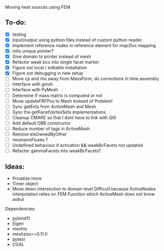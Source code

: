 Moving heat sources using FEM

To-do:
------
- [x] testing
- [x] Input/output using python files instead of custom python reader
- [x] Implement reference nodes in reference element for map2loc mapping
- [x] mhs unique pointer?
- [x] Give domain to printer instead of mesh
- [x] Refactor weak bcs into single facet marker
- [x] Figure out local / editable installation
- [x] Figure out debugging in new setup
- [ ] Move cp and rho away from MassForm, do corrections in time assembly
- [ ] Interface with gmsh
- [ ] Interface with PyMesh
- [ ] Determine if mass matrix is computed or not
- [ ] Move updateFRFPos to Mesh instead of Problem!
- [ ] Sync getEnts from ActiveMesh and Mesh
- [ ] Sync the getFacetVertexSets implementations
- [ ] Cleanup CMAKE so that I dont have to link with Qt5
- [ ] Add default OBB constructor
- [ ] Reduce number of tags in ActiveMesh
- [ ] Remove elsOwnedByOther
- [ ] neumannFluxes ?
- [ ] Undefined behaviour if activation && weakBcFacets not updated
- [ ] Refactor gammaFacets into weakBcFacets?

Ideas:
------
- Privatize more
- Timer object
- Move down intersection to domain level
Difficult because ActiveNodes interpolation relies on
FEM Function which ActiveMesh does not know aobut

Dependencies:

- pybind11
- Eigen
- meshio
- meshzoo==0.11.0
- pytest
- CGAL
